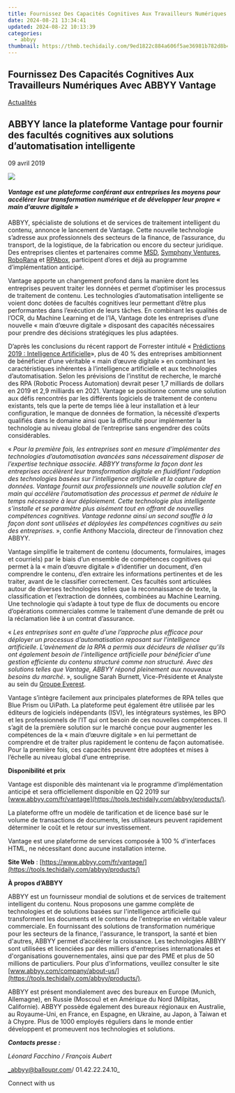 ```yaml
---
title: Fournissez Des Capacités Cognitives Aux Travailleurs Numériques Avec ABBYY Vantage
date: 2024-08-21 13:34:41
updated: 2024-08-22 10:13:39
categories:
  - abbyy
thumbnail: https://thmb.techidaily.com/9ed1822c884a606f5ae36981b782d8b43a1eaddd1153302103151c40c41208fa.jpg
---
```


## Fournissez Des Capacités Cognitives Aux Travailleurs Numériques Avec ABBYY Vantage

[Actualités](https://tools.techidaily.com/abbyy/products/)

## ABBYY lance la plateforme Vantage pour fournir des facultés cognitives aux solutions d’automatisation intelligente

09 avril 2019

![](https://content.abbyy.com/-/media/project/abbyy/abbyy/branchtemplates/shutterstock_1272462163_1296-x-729.jpg?h=729&iar=0&w=1296)

#### _Vantage est une plateforme conférant aux entreprises les moyens pour accélérer leur transformation numérique et de développer leur propre « main d’œuvre digitale »_

  
ABBYY, spécialiste de solutions et de services de traitement intelligent du contenu, annonce le lancement de Vantage. Cette nouvelle technologie s’adresse aux professionnels des secteurs de la finance, de l’assurance, du transport, de la logistique, de la fabrication ou encore du secteur juridique. Des entreprises clientes et partenaires comme [MSD](http://www.msd.com/ "MSD"), [Symphony Ventures](https://www.symphonyhq.com/ "Symphony Ventures"), [RoboRana](https://roborana.be/en "RoboRana") et [RPAbox](https://www.rpabox.com/ "RPAbox"), participent d’ores et déjà au programme d’implémentation anticipé.

Vantage apporte un changement profond dans la manière dont les entreprises peuvent traiter les données et permet d’optimiser les processus de traitement de contenu. Les technologies d’automatisation intelligente se voient donc dotées de facultés cognitives leur permettant d’être plus performantes dans l’exécution de leurs tâches. En combinant les qualités de l’OCR, du Machine Learning et de l’IA, Vantage dote les entreprises d’une nouvelle « main d’œuvre digitale » disposant des capacités nécessaires pour prendre des décisions stratégiques les plus adaptées.

D’après les conclusions du récent rapport de Forrester intitulé « [Prédictions 2019 : Intelligence Artificielle](https://www.forrester.com/report/Predictions+2019+Artificial+Intelligence/-/E-RES144617 "rapport de Forrester intitulé")», plus de 40 % des entreprises ambitionnent de bénéficier d’une véritable « main d’œuvre digitale » en combinant les caractéristiques inhérentes à l’intelligence artificielle et aux technologies d’automatisation. Selon les prévisions de l’institut de recherche, le marché des RPA (Robotic Process Automation) devrait peser 1,7 milliards de dollars en 2019 et 2,9 milliards en 2021\. Vantage se positionne comme une solution aux défis rencontrés par les différents logiciels de traitement de contenu existants, tels que la perte de temps liée à leur installation et à leur configuration, le manque de données de formation, la nécessité d’experts qualifiés dans le domaine ainsi que la difficulté pour implémenter la technologie au niveau global de l’entreprise sans engendrer des coûts considérables.

« _Pour la première fois, les entreprises sont en mesure d’implémenter des technologies d’automatisation avancées sans nécessairement disposer de l’expertise technique associée. ABBYY transforme la façon dont les entreprises accélèrent leur transformation digitale en fluidifiant l’adoption des technologies basées sur l’intelligence artificielle et la capture de données. Vantage fournit aux professionnels une nouvelle solution clef en main qui accélère l’automatisation des processus et permet de réduire le temps nécessaire à leur déploiement. Cette technologie plus intelligente s’installe et se paramètre plus aisément tout en offrant de nouvelles compétences cognitives. Vantage redonne ainsi un second souffle à la façon dont sont utilisées et déployées les compétences cognitives au sein des entreprises._ », confie Anthony Macciola, directeur de l’innovation chez ABBYY.

Vantage simplifie le traitement de contenu (documents, formulaires, images et courriels) par le biais d’un ensemble de compétences cognitives qui permet à la « main d’œuvre digitale » d’identifier un document, d’en comprendre le contenu, d’en extraire les informations pertinentes et de les traiter, avant de le classifier correctement. Ces facultés sont articulées autour de diverses technologies telles que la reconnaissance de texte, la classification et l’extraction de données, combinées au Machine Learning. Une technologie qui s’adapte à tout type de flux de documents ou encore d’opérations commerciales comme le traitement d’une demande de prêt ou la réclamation liée à un contrat d’assurance.

« _Les entreprises sont en quête d’une l’approche plus efficace pour déployer un processus d’automatisation reposant sur l’intelligence artificielle_. _L’avènement de la RPA a permis aux décideurs de réaliser qu’ils ont également besoin de l’intelligence artificielle pour bénéficier d’une gestion efficiente du contenu structuré comme non structuré. Avec des solutions telles que Vantage, ABBYY répond pleinement aux nouveaux besoins du marché_. », souligne Sarah Burnett, Vice-Présidente et Analyste au sein du [Groupe Everest](https://www.everestgrp.com/automating-content-centric-processes-ai-technology/ "Groupe Everest").

Vantage s’intègre facilement aux principales plateformes de RPA telles que Blue Prism ou UiPath. La plateforme peut également être utilisée par les éditeurs de logiciels indépendants (ISV), les intégrateurs systèmes, les BPO et les professionnels de l’IT qui ont besoin de ces nouvelles compétences. Il s’agit de la première solution sur le marché conçue pour augmenter les compétences de la « main d’œuvre digitale » en lui permettant de comprendre et de traiter plus rapidement le contenu de façon automatisée. Pour la première fois, ces capacités peuvent être adoptées et mises à l’échelle au niveau global d’une entreprise.

  
**Disponibilité et prix**

Vantage est disponible dès maintenant via le programme d’implémentation anticipé et sera officiellement disponible en Q2 2019 sur [www.abbyy.com/fr/vantage](https://tools.techidaily.com/abbyy/products/).

La plateforme offre un modèle de tarification et de licence basé sur le volume de transactions de documents, les utilisateurs peuvent rapidement déterminer le coût et le retour sur investissement.

Vantage est une plateforme de services composée à 100 % d'interfaces HTML, ne nécessitant donc aucune installation interne.

**Site Web** : [https://www.abbyy.com/fr/vantage/](https://tools.techidaily.com/abbyy/products/)

  
**À propos d’ABBYY**

ABBYY est un fournisseur mondial de solutions et de services de traitement intelligent du contenu. Nous proposons une gamme complète de technologies et de solutions basées sur l'intelligence artificielle qui transforment les documents et le contenu de l'entreprise en véritable valeur commerciale. En fournissant des solutions de transformation numérique pour les secteurs de la finance, l'assurance, le transport, la santé et bien d'autres, ABBYY permet d’accélérer la croissance. Les technologies ABBYY sont utilisées et licenciées par des milliers d'entreprises internationales et d'organisations gouvernementales, ainsi que par des PME et plus de 50 millions de particuliers. Pour plus d'informations, veuillez consulter le site [www.abbyy.com/company/about-us/](https://tools.techidaily.com/abbyy/products/).

ABBYY est présent mondialement avec des bureaux en Europe (Munich, Allemagne), en Russie (Moscou) et en Amérique du Nord (Milpitas, Californie). ABBYY possède également des bureaux régionaux en Australie, au Royaume-Uni, en France, en Espagne, en Ukraine, au Japon, à Taiwan et à Chypre. Plus de 1000 employés réguliers dans le monde entier développent et promeuvent nos technologies et solutions.

  
**_Contacts presse :_**

_Léonard Facchino / François Aubert_

_abbyy@balloupr.com/ 01.42.22.24.10_ 
  
  
Connect with us

<ins class="adsbygoogle"
     style="display:block"
     data-ad-format="autorelaxed"
     data-ad-client="ca-pub-7571918770474297"
     data-ad-slot="1223367746"></ins>



<ins class="adsbygoogle"
     style="display:block"
     data-ad-client="ca-pub-7571918770474297"
     data-ad-slot="8358498916"
     data-ad-format="auto"
     data-full-width-responsive="true"></ins>
